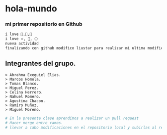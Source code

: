 # hola-mundo
### mi primer repositorio en Github
```sh
i love 🍦,🍕,🐶
i love ⭐, 📖, 🌕
nueva actividad
finalizando con github modifico liustar para realizar mi ultima modificacion
```
## Integrantes del grupo. 
 	> Abrahma Exequiel Elias. 
 	> Marcos Homola.
 	> Tomas Blanco. 
 	> Miguel Perez. 
 	> Celina Herrero.
 	> Nahuel Romero.
 	> Agustina Chacon. 
 	> Ramiro Muñoz. 
 	> Miguel Moreno.

```sh
# En la presente clase aprendimos a realizar un pull request
# Hacer merge entre ramas. 
# llevar a cabo modificaciones en el repositorio local y subirlas al repositorio de github.
```